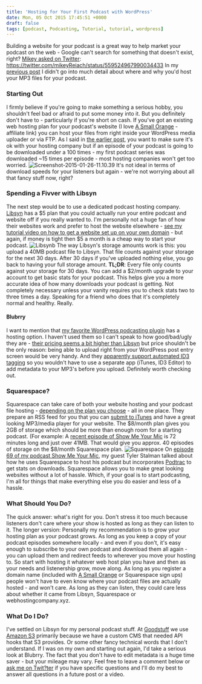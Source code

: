 ```yaml
---
title: 'Hosting for Your First Podcast with WordPress'
date: Mon, 05 Oct 2015 17:45:51 +0000
draft: false
tags: [podcast, Podcasting, Tutorial, tutorial, wordpress]
---
```


Building a website for your podcast is a great way to help market your podcast on the web - Google can't search for something that doesn't exist, right? [Mikey asked on Twitter](https://twitter.com/mikeyReiach/status/559524967990034433): https://twitter.com/mikeyReiach/status/559524967990034433 In my [previous post](http://podcastproduction.pro/first-time-podcasting-with-wordpress/) I didn't go into much detail about where and why you'd host your MP3 files for your podcast.

### Starting Out

I firmly believe if you're going to make something a serious hobby, you shouldn't feel bad or afraid to put some money into it. But you definitely don't have to - particularly if you're short on cash. If you've got an existing web hosting plan for your podcast's website (I love [A Small Orange](http://asmallorange.7eer.net/c/144877/177701/3107) - affiliate link) you can host your files from right inside your WordPress media uploader or via FTP. As I said in [the earlier post](http://podcastproduction.pro/first-time-podcasting-with-wordpress/), you want to make sure it's ok with your hosting company but if an episode of your podcast is going to be downloaded under a 100 times - my first podcast series was downloaded ~15 times per episode - most hosting companies won't get too worried. ![Screenshot-2015-01-26-11.10.39](http://www.lemonproductions.ca/wp-content/uploads/2015/10/Screenshot-2015-01-26-11.10.39.png) It's not ideal in terms of download speeds for your listeners but again - we're not worrying about all that fancy stuff now, right?

### Spending a Fivver with Libsyn

The next step would be to use a dedicated podcast hosting company. [Libsyn](http://www.libsyn.com/plans-pricing/) has a $5 plan that you could actually run your entire podcast and website off if you really wanted to. I'm personally not a huge fan of how their websites work and prefer to host the website elsewhere - [see my tutorial video on how to get a website set up on your own domain](https://www.youtube.com/watch?v=_dQr69-dkbU) - but again, if money is tight then $5 a month is a cheap way to start your podcast. ![Libsynb](http://www.lemonproductions.ca/wp-content/uploads/2015/10/Libsynb-720x389.png) The way Libsyn's storage amounts work is this: you upload a 40MB podcast file to Libsyn. That file counts against your storage for the next 30 days. After 30 days if you've uploaded nothing else, you go back to having your full storage amount. **TL;DR**: Every file only counts against your storage for 30 days. You can add a $2/month upgrade to your account to get basic stats for your podcast. This helps give you a more accurate idea of how many downloads your podcast is getting. Not completely necessary unless your vanity requires you to check stats two to three times a day. Speaking for a friend who does that it's completely normal and healthy. Really.

#### Blubrry

I want to mention that [my favorite WordPress podcasting plugin](https://wordpress.org/extend/plugins/powerpress/) has a hosting option. I haven't used them so I can't speak to how good/bad/ugly they are - [their pricing seems a bit higher than Libsyn](http://create.blubrry.com/store/) but price shouldn't be the only reason: being able to upload right from your WordPress post entry screen would be very handy. And they [apparently support automated ID3 tagging](http://create.blubrry.com/resources/podcast-media-hosting/) so you wouldn't have to use a separate app (iTunes, ID3 Editor) to add metadata to your MP3's before you upload. Definitely worth checking out.

### Squarespace?

Squarespace can take care of both your website hosting and your podcast file hosting - [depending on the plan you choose](http://www.squarespace.com/pricing/) - all in one place. They prepare an RSS feed for you that you can [submit to iTunes](https://phobos.apple.com/WebObjects/MZFinance.woa/wa/publishPodcast) and have a great looking MP3/media player for your website. The $8/month plan gives you 2GB of storage which should be more than enough room for a starting podcast. (For example: A [recent episode of Show Me Your Mic](http://goodstuff.fm/smym/68) is 72 minutes long and just over 41MB. That would give you approx. 40 episodes of storage on the $8/month Squarespace plan. ![Squarespace](http://www.lemonproductions.ca/wp-content/uploads/2015/10/Squarespace-720x333.png) On [episode 69 of my podcast Show Me Your Mic](http://goodstuff.fm/smym/69), my guest Tyler Stalman talked about how he uses Squarespace to host his podcast but incorporates [Podtrac](http://podtrac.com) to get stats on downloads. Squarespace allows you to make great looking websites without a lot of hassle. Which, if your goal is to start podcasting, I'm all for things that make everything else you do easier and less of a hassle.

### What Should You Do?

The quick answer: what's right for you. Don't stress it too much because listeners don't care where your show is hosted as long as they can listen to it. The longer version: Personally my recommendation is to grow your hosting plan as your podcast grows. As long as you keep a copy of your podcast episodes somewhere locally - and even if you don't, it's easy enough to subscribe to your own podcast and download them all again - you can upload them and redirect feeds to wherever you move your hosting to. So start with hosting it whatever web host plan you have and then as your needs and listenership grow, move along. As long as you register a domain name (included with [A Small Orange](http://asmallorange.7eer.net/c/144877/177701/3107) or Squarespace sign ups) people won't have to even know where your podcast files are actually hosted - and won't care. As long as they can listen, they could care less about whether it came from Libsyn, Squarespace or webhostingcompany.xyz.

### What Do I Do?

I've settled on Libsyn for my personal podcast stuff. At [Goodstuff](http://goodstuff.fm) we use [Amazon S3](http://aws.amazon.com/s3/) primarily because we have a custom CMS that needed API hooks that S3 provides. Or some other fancy technical words that I don't understand. If I was on my own and starting out again, I'd take a serious look at Blubrry. The fact that you don't have to edit metadata is a huge time saver - but your mileage may vary. Feel free to leave a comment below or [ask me on Twit?ter](http://www.twitter.com/ichris) if you have specific questions and I'll do my best to answer all questions in a future post or a video.